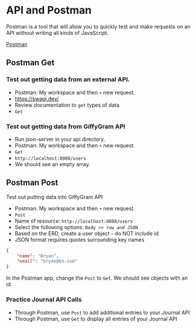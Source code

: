 # API and Postman

Postman is a tool that will allow you to quickly test and make requests on an API without writing all kinds of JavaScript.

[Postman](https://www.postman.com/downloads/)

## Postman Get
### Test out getting data from an external API. 
* Postman: My workspace and then `+` new request.
* https://swapi.dev/
* Review documentation to `get` types of data
* `Get`

### Test out getting data from GiffyGram API
* Run json-server in your api directory.
* Postman: My workspace and then `+` new request.
* `Get`
* `http://localhost:8088/users`
* We should see an empty array.

## Postman Post

Test out putting data into GiffyGram API
* Postman: My workspace and then `+` new request.
* `Post`
* Name of resource: `http://localhost:8088/users`
* Select the following options: `Body >> raw and JSON`
* Based on the ERD, create a user object - do NOT include id
* JSON format requires quotes surrounding key names
```json
{
    "name": "Bryan",
    "email": "bryan@bn.com"
}
```
In the Postman app, change the `Post` to `Get`. We should see objects with an id.

### Practice Journal API Calls
* Through Postman, use `Post` to add additional entries to your Journal API
* Through Postman, use `Get` to display all entries of your Journal API